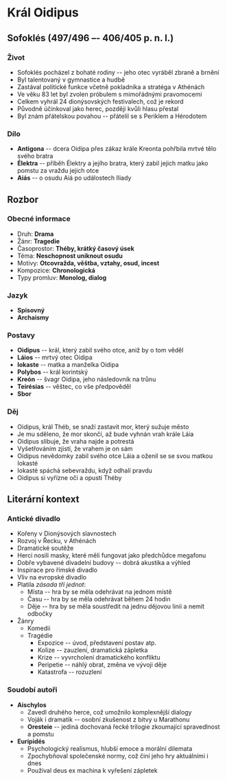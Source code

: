 # Král Oidipus

## Sofoklés (497/496 –- 406/405 p. n. l.)

### Život

- Sofoklés pocházel z bohaté rodiny -- jeho otec vyráběl zbraně a brnění
- Byl talentovaný v gymnastice a hudbě
- Zastával politické funkce včetně pokladníka a stratéga v Athénách
- Ve věku 83 let byl zvolen próbulem s mimořádnými pravomocemi
- Celkem vyhrál 24 dionýsovských festivalech, což je rekord
- Původně účinkoval jako herec, později kvůli hlasu přestal
- Byl znám přátelskou povahou -- přátelil se s Periklem a Hérodotem

### Dílo

- **Antigona** -- dcera Oidipa přes zákaz krále Kreonta pohřbila mrtvé tělo svého bratra
- **Élektra** -- příběh Élektry a jejího bratra, který zabil jejich matku jako pomstu za vraždu jejich otce
- **Aiás** -- o osudu Aiá po událostech Iliady

## Rozbor

### Obecné informace

- Druh: **Drama**
- Žánr: **Tragedie**
- Časoprostor: **Théby, krátký časový úsek**
- Téma: **Neschopnost uniknout osudu**
- Motivy: **Otcovražda, věštba, vztahy, osud, incest**
- Kompozice: **Chronologická**
- Typy promluv: **Monolog, dialog**

### Jazyk

- **Spisovný**
- **Archaismy**

### Postavy

- **Oidipus** -- král, který zabil svého otce, aniž by o tom věděl
- **Láios** -- mrtvý otec Oidipa
- **Iokaste** -- matka a manželka Oidipa
- **Polybos** -- král korintský
- **Kreón** -- švagr Oidipa, jeho následovník na trůnu
- **Teirésias** -- věštec, co vše předpověděl
- **Sbor**

### Děj

- Oidipus, král Théb, se snaží zastavit mor, který sužuje město
- Je mu sděleno, že mor skončí, až bude vyhnán vrah krále Láia
- Oidipus slibuje, že vraha najde a potrestá
- Vyšetřováním zjistí, že vrahem je on sám
- Oidipus nevědomky zabil svého otce Láia a oženil se se svou matkou Iokasté
- Iokasté spáchá sebevraždu, když odhalí pravdu
- Oidipus si vyřízne oči a opustí Théby

## Literární kontext

### Antické divadlo

- Kořeny v Dionýsových slavnostech
- Rozvoj v Řecku, v Athénách
- Dramatické soutěže
- Herci nosili masky, které měli fungovat jako předchůdce megafonu
- Dobře vybavené divadelní budovy -- dobrá akustika a výhled
- Inspirace pro římské divadlo
- Vliv na evropské divadlo
- Platila _zásada tří jednot_:
  - Místa -- hra by se měla odehrávat na jednom místě
  - Času -- hra by se měla odehrávat během 24 hodin
  - Děje -- hra by se měla soustředit na jednu dějovou linii a nemít odbočky
- Žánry
  - Komedii
  - Tragédie
    - Expozice -- úvod, představení postav atp.
    - Kolize -- zauzlení, dramatická zápletka
    - Krize -- vyvrcholení dramatického konfliktu
    - Peripetie -- náhlý obrat, změna ve vývoji děje
    - Katastrofa -- rozuzlení

### Soudobí autoři

- **Aischylos**
  - Zavedl druhého herce, což umožnilo komplexnější dialogy
  - Voják i dramatik -- osobní zkušenost z bitvy u Marathonu
  - **Oresteie** -- jediná dochovaná řecké trilogie zkoumající spravedlnost a pomstu
- **Eurípidés**
  - Psychologický realismus, hlubší emoce a morální dilemata
  - Zpochybňoval společenské normy, což činí jeho hry aktuálními i dnes
  - Používal deus ex machina k vyřešení zápletek
